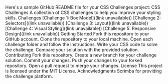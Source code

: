 Here's a sample GitHub README file for your CSS Challenges project:
CSS Challenges
A collection of CSS challenges to help you improve your styling skills.
Challenges
[Challenge 1: Box Model]((link unavailable))
[Challenge 2: Selectors]((link unavailable))
[Challenge 3: Layout]((link unavailable))
[Challenge 4: Visual Styling]((link unavailable))
[Challenge 5: Responsive Design]((link unavailable))
Getting Started
Fork this repository to your GitHub account.
Clone the repository to your local machine.
Open each challenge folder and follow the instructions.
Write your CSS code to solve the challenge.
Compare your solution with the provided solution.
Contributing
Fork this repository.
Create a new branch for your challenge solution.
Commit your changes.
Push your changes to your forked repository.
Open a pull request to merge your changes.
License
This project is licensed under the MIT License.
Acknowledgments
Scrimba for providing the challenge platform.
